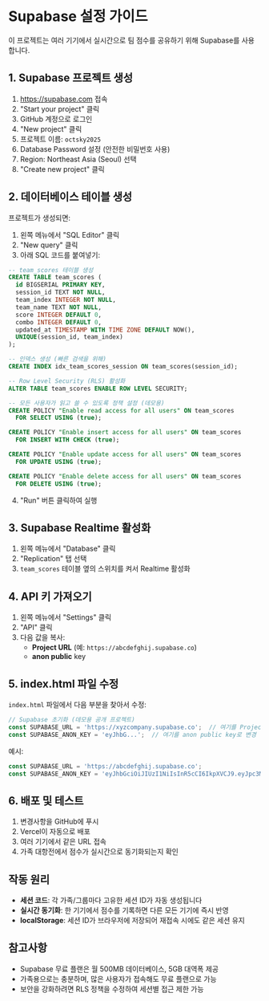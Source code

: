 # Supabase 설정 가이드

이 프로젝트는 여러 기기에서 실시간으로 팀 점수를 공유하기 위해 Supabase를 사용합니다.

## 1. Supabase 프로젝트 생성

1. https://supabase.com 접속
2. "Start your project" 클릭
3. GitHub 계정으로 로그인
4. "New project" 클릭
5. 프로젝트 이름: `octsky2025`
6. Database Password 설정 (안전한 비밀번호 사용)
7. Region: Northeast Asia (Seoul) 선택
8. "Create new project" 클릭

## 2. 데이터베이스 테이블 생성

프로젝트가 생성되면:

1. 왼쪽 메뉴에서 "SQL Editor" 클릭
2. "New query" 클릭
3. 아래 SQL 코드를 붙여넣기:

```sql
-- team_scores 테이블 생성
CREATE TABLE team_scores (
  id BIGSERIAL PRIMARY KEY,
  session_id TEXT NOT NULL,
  team_index INTEGER NOT NULL,
  team_name TEXT NOT NULL,
  score INTEGER DEFAULT 0,
  combo INTEGER DEFAULT 0,
  updated_at TIMESTAMP WITH TIME ZONE DEFAULT NOW(),
  UNIQUE(session_id, team_index)
);

-- 인덱스 생성 (빠른 검색을 위해)
CREATE INDEX idx_team_scores_session ON team_scores(session_id);

-- Row Level Security (RLS) 활성화
ALTER TABLE team_scores ENABLE ROW LEVEL SECURITY;

-- 모든 사용자가 읽고 쓸 수 있도록 정책 설정 (데모용)
CREATE POLICY "Enable read access for all users" ON team_scores
  FOR SELECT USING (true);

CREATE POLICY "Enable insert access for all users" ON team_scores
  FOR INSERT WITH CHECK (true);

CREATE POLICY "Enable update access for all users" ON team_scores
  FOR UPDATE USING (true);

CREATE POLICY "Enable delete access for all users" ON team_scores
  FOR DELETE USING (true);
```

4. "Run" 버튼 클릭하여 실행

## 3. Supabase Realtime 활성화

1. 왼쪽 메뉴에서 "Database" 클릭
2. "Replication" 탭 선택
3. `team_scores` 테이블 옆의 스위치를 켜서 Realtime 활성화

## 4. API 키 가져오기

1. 왼쪽 메뉴에서 "Settings" 클릭
2. "API" 클릭
3. 다음 값을 복사:
   - **Project URL** (예: `https://abcdefghij.supabase.co`)
   - **anon public** key

## 5. index.html 파일 수정

`index.html` 파일에서 다음 부분을 찾아서 수정:

```javascript
// Supabase 초기화 (데모용 공개 프로젝트)
const SUPABASE_URL = 'https://xyzcompany.supabase.co';  // 여기를 Project URL로 변경
const SUPABASE_ANON_KEY = 'eyJhbG...';  // 여기를 anon public key로 변경
```

예시:
```javascript
const SUPABASE_URL = 'https://abcdefghij.supabase.co';
const SUPABASE_ANON_KEY = 'eyJhbGciOiJIUzI1NiIsInR5cCI6IkpXVCJ9.eyJpc3MiOiJzdXBhYmFzZSIsInJlZiI6ImFiY2RlZmdoaWoiLCJyb2xlIjoiYW5vbiIsImlhdCI6MTY0MjQ4MDAwMCwiZXhwIjoxOTU4MDU2MDAwfQ.실제키값...';
```

## 6. 배포 및 테스트

1. 변경사항을 GitHub에 푸시
2. Vercel이 자동으로 배포
3. 여러 기기에서 같은 URL 접속
4. 가족 대항전에서 점수가 실시간으로 동기화되는지 확인

## 작동 원리

- **세션 코드**: 각 가족/그룹마다 고유한 세션 ID가 자동 생성됩니다
- **실시간 동기화**: 한 기기에서 점수를 기록하면 다른 모든 기기에 즉시 반영
- **localStorage**: 세션 ID가 브라우저에 저장되어 재접속 시에도 같은 세션 유지

## 참고사항

- Supabase 무료 플랜은 월 500MB 데이터베이스, 5GB 대역폭 제공
- 가족용으로는 충분하며, 많은 사용자가 접속해도 무료 플랜으로 가능
- 보안을 강화하려면 RLS 정책을 수정하여 세션별 접근 제한 가능
